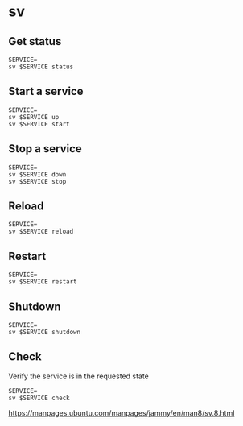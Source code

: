 # sv

## Get status
```
SERVICE=
sv $SERVICE status
```

## Start a service
```
SERVICE=
sv $SERVICE up
sv $SERVICE start
```

## Stop a service
```
SERVICE=
sv $SERVICE down
sv $SERVICE stop
```

## Reload
```
SERVICE=
sv $SERVICE reload
```

## Restart
```
SERVICE=
sv $SERVICE restart
```

## Shutdown
```
SERVICE=
sv $SERVICE shutdown
```

## Check
Verify the service is in the requested state
```
SERVICE=
sv $SERVICE check
```

https://manpages.ubuntu.com/manpages/jammy/en/man8/sv.8.html

